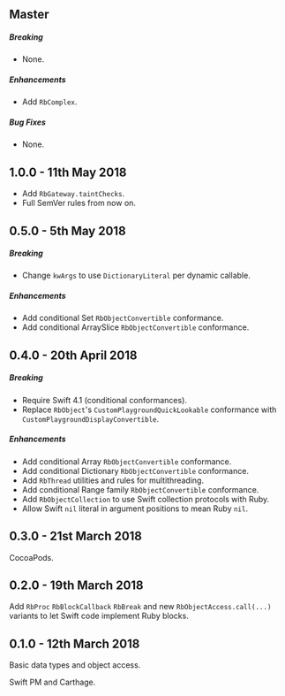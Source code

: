 ## Master

##### Breaking

* None.

##### Enhancements

* Add `RbComplex`.

##### Bug Fixes

* None.

## 1.0.0 - 11th May 2018

* Add `RbGateway.taintChecks`.
* Full SemVer rules from now on.

## 0.5.0 - 5th May 2018

##### Breaking

* Change `kwArgs` to use `DictionaryLiteral` per dynamic callable.

##### Enhancements

* Add conditional Set `RbObjectConvertible` conformance.
* Add conditional ArraySlice `RbObjectConvertible` conformance.

## 0.4.0 - 20th April 2018

##### Breaking

* Require Swift 4.1 (conditional conformances).
* Replace `RbObject`'s `CustomPlaygroundQuickLookable` conformance with
  `CustomPlaygroundDisplayConvertible`.

##### Enhancements

* Add conditional Array `RbObjectConvertible` conformance.
* Add conditional Dictionary `RbObjectConvertible` conformance.
* Add `RbThread` utilities and rules for multithreading.
* Add conditional Range family `RbObjectConvertible` conformance.
* Add `RbObjectCollection` to use Swift collection protocols with Ruby.
* Allow Swift `nil` literal in argument positions to mean Ruby `nil`.

## 0.3.0 - 21st March 2018

CocoaPods.

## 0.2.0 - 19th March 2018

Add `RbProc` `RbBlockCallback` `RbBreak` and new `RbObjectAccess.call(...)`
variants to let Swift code implement Ruby blocks.

## 0.1.0 - 12th March 2018

Basic data types and object access.

Swift PM and Carthage.
